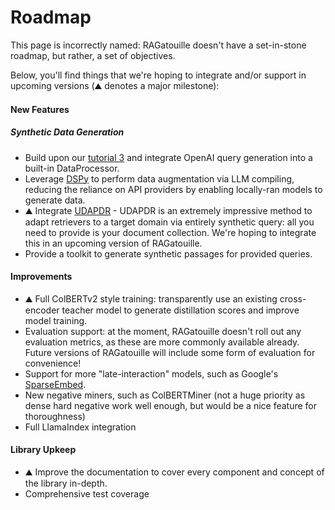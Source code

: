 # Roadmap

This page is incorrectly named: RAGatouille doesn't have a set-in-stone roadmap, but rather, a set of objectives.

Below, you'll find things that we're hoping to integrate and/or support in upcoming versions (⛰️ denotes a major milestone):

#### New Features

##### Synthetic Data Generation

- Build upon our [tutorial 3](https://github.com/bclavie/RAGatouille/blob/main/examples/03-finetuning_without_annotations_with_instructor_and_RAGatouille.ipynb) and integrate OpenAI query generation into a built-in DataProcessor.
- Leverage [DSPy](https://github.com/stanfordnlp/dspy) to perform data augmentation via LLM compiling, reducing the reliance on API providers by enabling locally-ran models to generate data.
- ⛰️ Integrate [UDAPDR](https://arxiv.org/abs/2303.00807) - UDAPDR is an extremely impressive method to adapt retrievers to a target domain via entirely synthetic query: all you need to provide is your document collection. We're hoping to integrate this in an upcoming version of RAGatouille.
- Provide a toolkit to generate synthetic passages for provided queries.


#### Improvements

- ⛰️ Full ColBERTv2 style training: transparently use an existing cross-encoder teacher model to generate distillation scores and improve model training.
- Evaluation support: at the moment, RAGatouille doesn't roll out any evaluation metrics, as these are more commonly available already. Future versions of RAGatouille will include some form of evaluation for convenience!
- Support for more "late-interaction" models, such as Google's [SparseEmbed](https://research.google/pubs/sparseembed-learning-sparse-lexical-representations-with-contextual-embeddings-for-retrieval/).
- New negative miners, such as ColBERTMiner (not a huge priority as dense hard negative work well enough, but would be a nice feature for thoroughness)
- Full LlamaIndex integration

#### Library Upkeep

- ⛰️ Improve the documentation to cover every component and concept of the library in-depth.
- Comprehensive test coverage